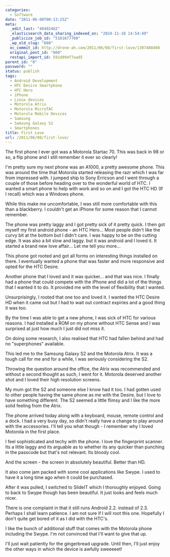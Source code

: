 ```yaml
---
categories:
  - Software
date: "2011-06-08T00:13:25Z"
meta:
  _edit_last: "48492462"
  _elasticsearch_data_sharing_indexed_on: "2024-11-18 14:54:49"
  _publicize_job_id: "5181677760"
  _wp_old_slug: "660"
  oc_commit_id: http://drone-ah.com/2011/06/08/first-love/1307488408
  original_post_id: "660"
  restapi_import_id: 591d994f7aad5
parent_id: "0"
password: ""
status: publish
tags:
  - Android Development
  - HTC Desire Smartphone
  - HTC Hero
  - iPhone
  - Linux devices
  - Motorola Atrix
  - Motorola MicroTAC
  - Motorola Mobile Devices
  - Samsung
  - Samsung Galaxy S2
  - Smartphones
title: First Love
url: /2011/06/08/first-love/
---
```


The first phone I ever got was a Motorola Startac 70. This was back in 98 or so,
a flip phone and I still remember it ever so clearly!

I'm pretty sure my next phone was an A1000, a pretty awesome phone. This was
around the time that Motorola started releasing the razr which I was far from
impressed with. I jumped ship to Sony Erricson and I went through a couple of
those before heading over to the wonderful world of HTC. I wanted a smart phone
to help with work and so on and I got the HTC HD (If I recall) which was a
Windows phone.

While this make me uncomfortable, I was still more comfortable with this than a
blackberry. I couldn't get an iPhone for some reason that I cannot remember.

The phone was pretty laggy and I got pretty sick of it pretty quick. I then got
myself my first android phone - an HTC Hero... Most people didn't like the curvy
bit at the bottom but I didn't care. I was happy to be on the cutting edge. It
was also a bit slow and laggy. but it was android and I loved it. It started a
brand new love affair... Let me tell you more...

<!--more-->

This phone got rooted and got all forms on interesting things installed on
there. I eventually wanted a phone that was faster and more responsive and opted
for the HTC Desire.

Another phone that I loved and it was quicker... and that was nice. I finally
had a phone that could compete with the iPhone and did a lot of the things that
I wanted it to do. It provided me with the level of flexibility that I wanted.

Unsurprisingly, I rooted that one too and loved it. I wanted the HTC Desire HD
when it came out but I had to wait out contract expiries and a good thing it was
too.

By the time I was able to get a new phone, I was sick of HTC for various
reasons. I had installed a ROM on my phone without HTC Sense and I was surprised
at just how much I just did not miss it.

On doing some research, I also realised that HTC had fallen behind and had no
"superphones" available.

This led me to the Samsung Galaxy S2 and the Motorola Atrix. It was a tough call
for me and for a while, I was seriously considering the S2.

Throwing the question around the office, the Atrix was recommended and without a
second thought as such, I went for it. Motorola deserved another shot and I
loved their high resolution screens.

My mum got the S2 and someone else I know had it too. I had gotten used to other
people having the same phone as me with the Desire, but I love to have something
different. The S2 seemed a little flimsy and I like the more solid feeling from
the Atrix.

The phone arrived today along with a keyboard, mouse, remote control and a dock.
I had a very busy day, so didn't really have a change to play around with the
accessories. I'll tell you what though - I remember why I loved Motorola in the
first place.

I feel sophisticated and techy with the phone. I love the fingerprint scanner.
Its a little laggy and its arguable as to whether its any quicker than punching
in the passcode but that's not relevant. Its bloody cool.

And the screen - the screen in absolutely beautiful. Better than HD.

It also come jam packed with some cool applications like Swype. I used to have
it a long time ago when it could be purchased.

After it was pulled, I switched to SlideIT which I thoroughly enjoyed. Going to
back to Swype though has been beautiful. It just looks and feels much nicer.

There is one complaint in that it still runs Android 2.2. instead of 2.3.
Perhaps I shall learn patience. I am not sure if I will root this one. Hopefully
I don't quite get bored of it as I did with the HTC's.

I like the bunch of additional stuff that comes with the Motorola phone
including the Swype. I'm not convinced that I'll want to give that up.

I'll just wait patiently for the gingerbread upgrade. Until then, I'll just
enjoy the other ways in which the device is awfully sweeeeet!
